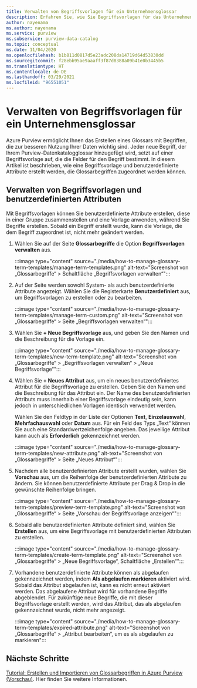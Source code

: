 ```yaml
---
title: Verwalten von Begriffsvorlagen für ein Unternehmensglossar
description: Erfahren Sie, wie Sie Begriffsvorlagen für das Unternehmensglossar in einem Azure Purview-Datenkatalog verwalten können.
author: nayenama
ms.author: nayenama
ms.service: purview
ms.subservice: purview-data-catalog
ms.topic: conceptual
ms.date: 11/04/2020
ms.openlocfilehash: b1b811d0817d5e23adc208da14719d64d53830dd
ms.sourcegitcommit: f28ebb95ae9aaaff3f87d8388a09b41e0b3445b5
ms.translationtype: HT
ms.contentlocale: de-DE
ms.lasthandoff: 03/29/2021
ms.locfileid: "96551051"
---
```

# <a name="how-to-manage-term-templates-for-business-glossary"></a>Verwalten von Begriffsvorlagen für ein Unternehmensglossar

Azure Purview ermöglicht Ihnen das Erstellen eines Glossars mit Begriffen, die zur besseren Nutzung Ihrer Daten wichtig sind. Jeder neue Begriff, der Ihrem Purview-Datenkatalogglossar hinzugefügt wird, setzt auf einer Begriffsvorlage auf, die die Felder für den Begriff bestimmt. In diesem Artikel ist beschrieben, wie eine Begriffsvorlage und benutzerdefinierte Attribute erstellt werden, die Glossarbegriffen zugeordnet werden können.

## <a name="manage-term-templates-and-custom-attributes"></a>Verwalten von Begriffsvorlagen und benutzerdefinierten Attributen

Mit Begriffsvorlagen können Sie benutzerdefinierte Attribute erstellen, diese in einer Gruppe zusammenstellen und eine Vorlage anwenden, während Sie Begriffe erstellen. Sobald ein Begriff erstellt wurde, kann die Vorlage, die dem Begriff zugeordnet ist, nicht mehr geändert werden.

1. Wählen Sie auf der Seite **Glossarbegriffe** die Option **Begriffsvorlagen verwalten** aus.

   :::image type="content" source="./media/how-to-manage-glossary-term-templates/manage-term-templates.png" alt-text="Screenshot von „Glossarbegriffe“ > Schaltfläche „Begriffsvorlagen verwalten“":::

2. Auf der Seite werden sowohl System- als auch benutzerdefinierte Attribute angezeigt. Wählen Sie die Registerkarte **Benutzerdefiniert** aus, um Begriffsvorlagen zu erstellen oder zu bearbeiten.

   :::image type="content" source="./media/how-to-manage-glossary-term-templates/manage-term-custom.png" alt-text="Screenshot von „Glossarbegriffe“ > Seite „Begriffsvorlagen verwalten“":::

3. Wählen Sie **+ Neue Begriffsvorlage** aus, und geben Sie den Namen und die Beschreibung für die Vorlage ein.

   :::image type="content" source="./media/how-to-manage-glossary-term-templates/new-term-template.png" alt-text="Screenshot von „Glossarbegriffe“ > „Begriffsvorlagen verwalten“ > „Neue Begriffsvorlage“":::

4. Wählen Sie **+ Neues Attribut** aus, um ein neues benutzerdefiniertes Attribut für die Begriffsvorlage zu erstellen. Geben Sie den Namen und die Beschreibung für das Attribut ein. Der Name des benutzerdefinierten Attributs muss innerhalb einer Begriffsvorlage eindeutig sein, kann jedoch in unterschiedlichen Vorlagen identisch verwendet werden.

   Wählen Sie den Feldtyp in der Liste der Optionen **Text**, **Einzelauswahl**, **Mehrfachauswahl** oder **Datum** aus. Für ein Feld des Typs „Text“ können Sie auch eine Standardwertzeichenfolge angeben.  Das jeweilige Attribut kann auch als **Erforderlich** gekennzeichnet werden.

   :::image type="content" source="./media/how-to-manage-glossary-term-templates/new-attribute.png" alt-text="Screenshot von „Glossarbegriffe“ > Seite „Neues Attribut“":::

5. Nachdem alle benutzerdefinierten Attribute erstellt wurden, wählen Sie **Vorschau** aus, um die Reihenfolge der benutzerdefinierten Attribute zu ändern. Sie können benutzerdefinierte Attribute per Drag &amp; Drop in die gewünschte Reihenfolge bringen.

   :::image type="content" source="./media/how-to-manage-glossary-term-templates/preview-term-template.png" alt-text="Screenshot von „Glossarbegriffe“ > Seite „Vorschau der Begriffsvorlage anzeigen“":::

6. Sobald alle benutzerdefinierten Attribute definiert sind, wählen Sie **Erstellen** aus, um eine Begriffsvorlage mit benutzerdefinierten Attributen zu erstellen.

   :::image type="content" source="./media/how-to-manage-glossary-term-templates/create-term-template.png" alt-text="Screenshot von „Glossarbegriffe“ > „Neue Begriffsvorlage“, Schaltfläche „Erstellen“":::

7. Vorhandene benutzerdefinierte Attribute können als abgelaufen gekennzeichnet werden, indem **Als abgelaufen markieren** aktiviert wird. Sobald das Attribut abgelaufen ist, kann es nicht erneut aktiviert werden. Das abgelaufene Attribut wird für vorhandene Begriffe abgeblendet. Für zukünftige neue Begriffe, die mit dieser Begriffsvorlage erstellt werden, wird das Attribut, das als abgelaufen gekennzeichnet wurde, nicht mehr angezeigt.

   :::image type="content" source="./media/how-to-manage-glossary-term-templates/expired-attribute.png" alt-text="Screenshot von „Glossarbegriffe“ > „Attribut bearbeiten“, um es als abgelaufen zu markieren":::

## <a name="next-steps"></a>Nächste Schritte

[Tutorial: Erstellen und Importieren von Glossarbegriffen in Azure Purview (Vorschau)](tutorial-import-create-glossary-terms.md). Hier finden Sie weitere Informationen.
